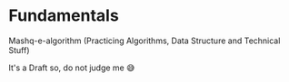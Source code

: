 # Fundamentals

Mashq-e-algorithm (Practicing Algorithms, Data Structure and Technical Stuff)

It's a Draft so, do not judge me 😅

